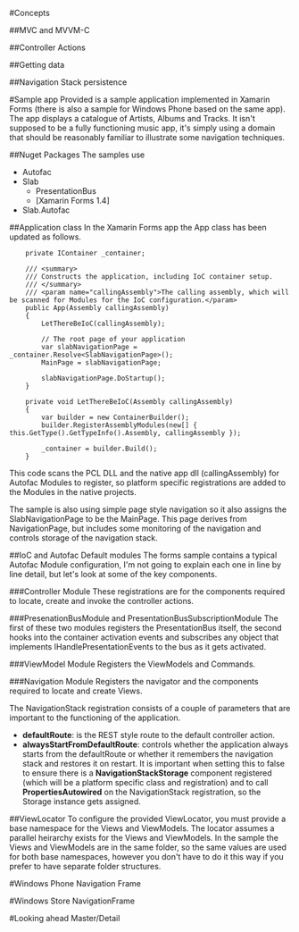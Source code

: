 
#Concepts

##MVC and MVVM-C

##Controller Actions

##Getting data

##Navigation Stack persistence

#Sample app
Provided is a sample application implemented in Xamarin Forms (there is also a sample for Windows Phone based on the same app).  The app displays a catalogue of Artists, Albums and Tracks.  It isn't supposed to be a fully functioning music app, it's simply using a domain that should be reasonably familiar to illustrate some navigation techniques.

##Nuget Packages
The samples use 
- Autofac
- Slab
	- PresentationBus
	- [Xamarin Forms 1.4]
- Slab.Autofac

##Application class
In the Xamarin Forms app the App class has been updated as follows.

        private IContainer _container;

        /// <summary>
        /// Constructs the application, including IoC container setup.
        /// </summary>
        /// <param name="callingAssembly">The calling assembly, which will be scanned for Modules for the IoC configuration.</param>
        public App(Assembly callingAssembly)
        {
            LetThereBeIoC(callingAssembly);

            // The root page of your application
            var slabNavigationPage = _container.Resolve<SlabNavigationPage>();
            MainPage = slabNavigationPage;

            slabNavigationPage.DoStartup();
        }

        private void LetThereBeIoC(Assembly callingAssembly)
        {
            var builder = new ContainerBuilder();
            builder.RegisterAssemblyModules(new[] { this.GetType().GetTypeInfo().Assembly, callingAssembly });

            _container = builder.Build();
        }

This code scans the PCL DLL and the native app dll (callingAssembly) for Autofac Modules to register, so platform specific registrations are added to the Modules in the native projects.

The sample is also using simple page style navigation so it also assigns the SlabNavigationPage to be the MainPage.  This page derives from NavigationPage, but includes some monitoring of the navigation and controls storage of the navigation stack. 

##IoC and Autofac
Default modules
The forms sample contains a typical Autofac Module configuration, I'm not going to explain each one in line by line detail, but let's look at some of the key components.

###Controller Module
These registrations are for the components required to locate, create and invoke the controller actions.

###PresenationBusModule and PresentationBusSubscriptionModule
The first of these two modules registers the PresentationBus itself, the second hooks into the container activation events and subscribes any object that implements IHandlePresentationEvents to the bus as it gets activated.

###ViewModel Module
Registers the ViewModels and Commands.

###Navigation Module
Registers the navigator and the components required to locate and create Views.

The NavigationStack registration consists of a couple of parameters that are important to the functioning of the application.

- **defaultRoute**: is the REST style route to the default controller action.
- **alwaysStartFromDefaultRoute**: controls whether the application always starts from the defaultRoute or whether it remembers the navigation stack and restores it on restart.  It is important when setting this to false to ensure there is a **NavigationStackStorage** component registered (which will be a platform specific class and registration) and to call **PropertiesAutowired** on the NavigationStack registration, so the Storage instance gets assigned.

##ViewLocator
To configure the provided ViewLocator, you must provide a base namespace for the Views and ViewModels.  The locator assumes a parallel heirarchy exists for the Views and ViewModels.  In the sample the Views and ViewModels are in the same folder, so the same values are used for both base namespaces, however you don't have to do it this way if you prefer to have separate folder structures.






#Windows Phone
Navigation Frame

#Windows Store
NavigationFrame


#Looking ahead
Master/Detail